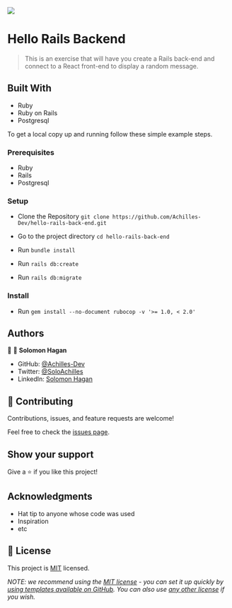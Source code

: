 ![](https://img.shields.io/badge/Microverse-blueviolet)

# Hello Rails Backend

> This is an exercise that will have you create a Rails back-end and connect to a React front-end to display a random message.


## Built With

- Ruby
- Ruby on Rails
- Postgresql

To get a local copy up and running follow these simple example steps.

### Prerequisites

- Ruby
- Rails
- Postgresql

### Setup

- Clone the Repository
`git clone https://github.com/Achilles-Dev/hello-rails-back-end.git`

- Go to the project directory
`cd hello-rails-back-end`

- Run ```bundle install```
- Run ```rails db:create```
- Run ```rails db:migrate```

### Install

- Run ```gem install --no-document rubocop -v '>= 1.0, < 2.0'```

## Authors

👤 👤 **Solomon Hagan**

- GitHub: [@Achilles-Dev](https://github.com/Achilles-Dev/)
- Twitter: [@SoloAchilles](https://twitter.com/SoloAchilles/)
- LinkedIn: [Solomon Hagan](https://www.linkedin.com/in/solomon-hagan/)

## 🤝 Contributing

Contributions, issues, and feature requests are welcome!

Feel free to check the [issues page](../../issues/).

## Show your support

Give a ⭐️ if you like this project!

## Acknowledgments

- Hat tip to anyone whose code was used
- Inspiration
- etc

## 📝 License

This project is [MIT](./LICENSE) licensed.

_NOTE: we recommend using the [MIT license](https://choosealicense.com/licenses/mit/) - you can set it up quickly by [using templates available on GitHub](https://docs.github.com/en/communities/setting-up-your-project-for-healthy-contributions/adding-a-license-to-a-repository). You can also use [any other license](https://choosealicense.com/licenses/) if you wish._
